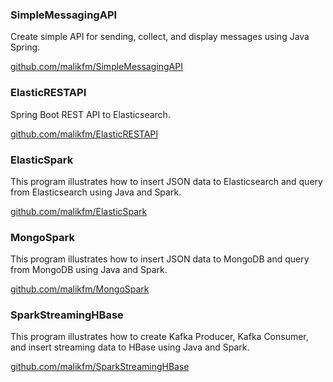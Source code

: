 ### SimpleMessagingAPI
<p>Create simple API for sending, collect, and display messages using Java Spring.</p>
<a href="https://github.com/malikfm/SimpleMessagingAPI">github.com/malikfm/SimpleMessagingAPI</a>

### ElasticRESTAPI
<p>Spring Boot REST API to Elasticsearch.</p>
<a href="https://github.com/malikfm/ElasticRESTAPI">github.com/malikfm/ElasticRESTAPI</a>

### ElasticSpark
<p>This program illustrates how to insert JSON data to Elasticsearch and query from Elasticsearch using Java and Spark.</p>
<a href="https://github.com/malikfm/ElasticSpark">github.com/malikfm/ElasticSpark</a>

### MongoSpark
<p>This program illustrates how to insert JSON data to MongoDB and query from MongoDB using Java and Spark.</p>
<a href="https://github.com/malikfm/MongoSpark">github.com/malikfm/MongoSpark</a>

### SparkStreamingHBase
<p>This program illustrates how to create Kafka Producer, Kafka Consumer, and insert streaming data to HBase using Java and Spark.</p>
<a href="https://github.com/malikfm/SparkStreamingHBase">github.com/malikfm/SparkStreamingHBase</a>
